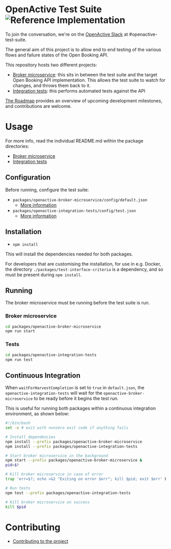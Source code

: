 # OpenActive Test Suite ![Reference Implementation](https://github.com/openactive/openactive-test-suite/workflows/Reference%20Implementation/badge.svg)

To join the conversation, we're on the [OpenActive Slack](https://slack.openactive.io/) at #openactive-test-suite.

The general aim of this project is to allow end to end testing of the various flows and failure states of the Open Booking API.

This repository hosts two different projects:
* [Broker microservice](./packages/openactive-broker-microservice/): this sits in between the test suite and the target Open Booking API implementation. This allows the test suite to watch for changes, and throws them back to it.
* [Integration tests](./packages/openactive-integration-tests): this performs automated tests against the API

[The Roadmap](./ROADMAP.md) provides an overview of upcoming development milestones, and contributions are welcome.

# Usage

For more info, read the individual README.md within the package directories:
* [Broker microservice](./packages/openactive-broker-microservice/)
* [Integration tests](./packages/openactive-integration-tests/)

## Configuration
Before running, configure the test suite:
 - `packages/openactive-broker-microservice/config/default.json`
   - [More information](./packages/openactive-broker-microservice/#configuration)
 - `packages/openactive-integration-tests/config/test.json`
   - [More information](./packages/openactive-integration-tests/#configuration)

## Installation
 - `npm install`
 
This will install the dependencies needed for both packages.

For developers that are customising the installation, for use in e.g. Docker, the directory `./packages/test-interface-criteria` is a dependency, and so must be present during `npm install`.

## Running

The broker microservice must be running before the test suite is run.

### Broker microservice
```bash
cd packages/openactive-broker-microservice
npm run start
```

### Tests
```bash
cd packages/openactive-integration-tests
npm run test
```


## Continuous Integration

When `waitForHarvestCompletion` is set to `true` in `default.json`, the `openactive-integration-tests` will wait for the `openactive-broker-microservice` to be ready before it begins the test run.

This is useful for running both packages within a continuous integration environment, as shown below:

```bash
#!/bin/bash
set -e # exit with nonzero exit code if anything fails

# Install dependencies
npm install --prefix packages/openactive-broker-microservice
npm install --prefix packages/openactive-integration-tests

# Start broker microservice in the background
npm start --prefix packages/openactive-broker-microservice &
pid=$!

# Kill broker microservice in case of error
trap 'err=$?; echo >&2 "Exiting on error $err"; kill $pid; exit $err' ERR

# Run tests
npm test --prefix packages/openactive-integration-tests

# Kill broker microservice on success
kill $pid
```

# Contributing

- [Contributing to the project](./CONTRIBUTING.md)
